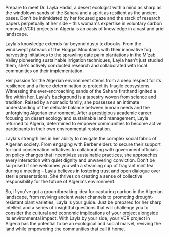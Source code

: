 Prepare to meet Dr. Layla Hadid, a desert ecologist with a mind as sharp as the windblown sands of the Sahara and a spirit as resilient as the ancient oases. Don't be intimidated by her focused gaze and the stack of research papers perpetually at her side – this woman's expertise in voluntary carbon removal (VCR) projects in Algeria is an oasis of knowledge in a vast and arid landscape. 

Layla's knowledge extends far beyond dusty textbooks. From the windswept plateaus of the Hoggar Mountains with their innovative fog harvesting initiatives to the sprawling date palm plantations in the M'zab Valley pioneering sustainable irrigation techniques, Layla hasn't just studied them, she's actively conducted research and collaborated with local communities on their implementation.

Her passion for the Algerian environment stems from a deep respect for its resilience and a fierce determination to protect its fragile ecosystems. Witnessing the ever-encroaching sands of the Sahara firsthand ignited a fire within her. Layla's background is a tapestry woven from science and tradition. Raised by a nomadic family, she possesses an intimate understanding of the delicate balance between human needs and the unforgiving Algerian environment. After a prestigious academic career focusing on desert ecology and sustainable land management, Layla returned to Algeria, determined to empower communities to become active participants in their own environmental restoration. 

Layla's strength lies in her ability to navigate the complex social fabric of Algerian society. From engaging with Berber elders to secure their support for land conservation initiatives to collaborating with government officials on policy changes that incentivize sustainable practices, she approaches every interaction with quiet dignity and unwavering conviction. Don't be surprised if she welcomes you with a steaming cup of fragrant mint tea during a meeting – Layla believes in fostering trust and open dialogue over sterile presentations. She thrives on creating a sense of collective responsibility for the future of Algeria's environment.

So, if you've got a groundbreaking idea for capturing carbon in the Algerian landscape, from reviving ancient water channels to promoting drought-resistant plant varieties, Layla is your guide. Just be prepared for her sharp intellect and a series of insightful questions that will challenge you to consider the cultural and economic implications of your project alongside its environmental impact. With Layla by your side, your VCR project in Algeria has the potential to be an ecological and social marvel, reviving the land while empowering the communities that call it home. 
